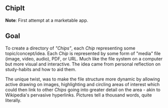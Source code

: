 <h2>ChipIt</h2>

**Note**: First attempt at a marketable app.

<h2>Goal</h2>

To create a directory of _"Chips"_, each _Chip_ representing some topic/concept/idea. Each _Chip_ is represented by some form of "media" file (image, video, audio), PDF, or URL. Much like the file system on a computer but more visual and interactive. The idea came from personal reflection on study-habits and how to aid them.

The unique twist, was to make the file structure more dynamic by allowing active drawing on images, highlighting and circling areas of interest which could then link to other _Chips_ going into greater detail on the area - akin to Wikipedia's pervasive hyperlinks. Pictures tell a thousand words, quite literally.
